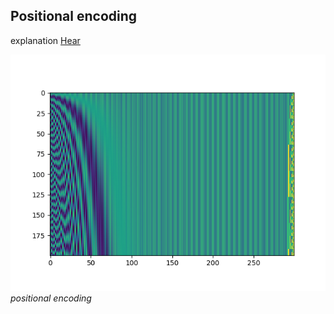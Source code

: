 
## Positional encoding

explanation <a href="https://robelkebede.github.io/2020/11/06/positional-encoding.html">Hear </a>

![image tooltip here](with_position.png)                                       
*positional encoding*  
